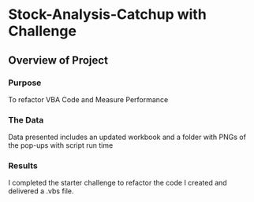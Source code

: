 # Stock-Analysis-Catchup with Challenge
## Overview of Project
### Purpose
To refactor VBA Code and Measure Performance 

### The Data
Data presented includes an updated workbook and a folder with PNGs of the pop-ups with script run time

### Results
I completed the starter challenge to refactor the code
I created and delivered a .vbs file.
	
